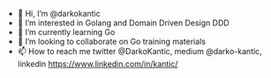 - 👋 Hi, I’m @darkokantic
- 👀 I’m interested in Golang and Domain Driven Design DDD  
- 🌱 I’m currently learning Go
- 💞️ I’m looking to collaborate on Go training materials
- 📫 How to reach me twitter @DarkoKantic, medium @darko-kantic, linkedin https://www.linkedin.com/in/kantic/

<!---
darkokantic/darkokantic is a ✨ special ✨ repository because its `README.md` (this file) appears on your GitHub profile.
You can click the Preview link to take a look at your changes.
--->
